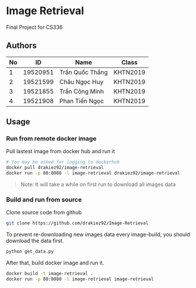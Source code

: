 # Image Retrieval

Final Project for CS336

## Authors

| No  | ID       | Name                     | Class    |
| --- | -------- | ------------------------ | -------- |
| 1   | 19520951 | Trần Quốc Thắng          | KHTN2019 |
| 2   | 19521599 | Châu Ngọc Huy            | KHTN2019 |
| 3   | 19521855 | Trần Công Minh           | KHTN2019 |
| 4   | 19521908 | Phan Tiến Ngọc           | KHTN2019 |

## Usage

### Run from remote docker image

Pull lastest image from docker hub and run it

```bash
# You may be asked for logging to dockerhub
docker pull drakiez92/image-retrieval
docker run -p 80:8080 -l image-retrieval drakiez92/image-retrieval
```
> Note: It will take a while on first run to download all images data

### Build and run from source

Clone source code from github

```bash
git clone https://github.com/drakiez92/Image-Retrieval
```

To prevent re-downloading new images data every image-build, you should download the data first.

```bash
python get_data.py
```

After that, build docker image and run it.

```bash
docker build -t image-retrieval .
docker run -p 80:8080 -l image-retrieval image-retrieval
```